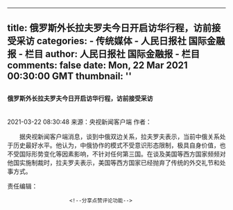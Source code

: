 
---
title: 俄罗斯外长拉夫罗夫今日开启访华行程，访前接受采访
categories: 
    - 传统媒体
    - 人民日报社 国际金融报 - 栏目
author: 人民日报社 国际金融报 - 栏目
comments: false
date: Mon, 22 Mar 2021 00:30:00 GMT
thumbnail: ''
---

<div>   
<el-row>
                            <h5 style="font-size: 20px;line-height: 40px;font-weight: bold;color: #404040;margin-bottom: 15px">
                                </h5>
                            <h4 class="title">俄罗斯外长拉夫罗夫今日开启访华行程，访前接受采访</h4>
                            <h5 style="font-size: 20px;line-height: 40px;font-weight: bold;color: #404040;margin-top: 15px">
                                </h5>
                            <p class="source" style="margin-top: 23px">
                                <span v-if="content.publishTime">2021-03-22 08:30:48</span>
                                <span v-if="content.source">来源：央视新闻客户端</span>
                                <span v-if="content.author">作者：</span>
                            </p>
                            <div class="abstract" v-if="content.abstract">
                                <div>
                                    <p></p>
                                </div>
                            </div>
                        </el-row>
                        <p style="text-indent: 2em; text-align: justify;">据央视新闻客户端消息，谈到中俄双边关系，拉夫罗夫表示，当前中俄关系处于历史最好水平。他认为，中俄协作的模式不受意识形态限制，极具自身价值，也不受国际形势变化等因素影响，不针对任何第三国。在谈及美国等西方国家频频对他国实施制裁时，拉夫罗夫表示，美国等西方国家已经抛弃了传统的外交礼节和处事方式。</p>
                        <!--<div v-if="content.att && content.att.length > 0">-->
                        <!--<p style="color:#666666;margin:0 0 10px 0;font-size:18px; font-weight:600;">附件</p>-->
                        <!--<p style="margin:10px 0; font-size:18px;" v-for="item in content.att">-->
                        <!--<span @click="downLoadAtt(item.url, item.title)" style="color: #409eff;cursor:pointer;">&#123;&#123;item.title&#125;&#125;</span>-->
                        <!--</p>-->
                        <!--</div>-->
                        <!--责任编辑-->
                        <div class="textBottom">
                            <span v-if="content.editor && content.editor.length > 1">责任编辑：</span>
                        </div>

                        <!--分享点赞评论功能-->
                        
                        
                      
</div>
            